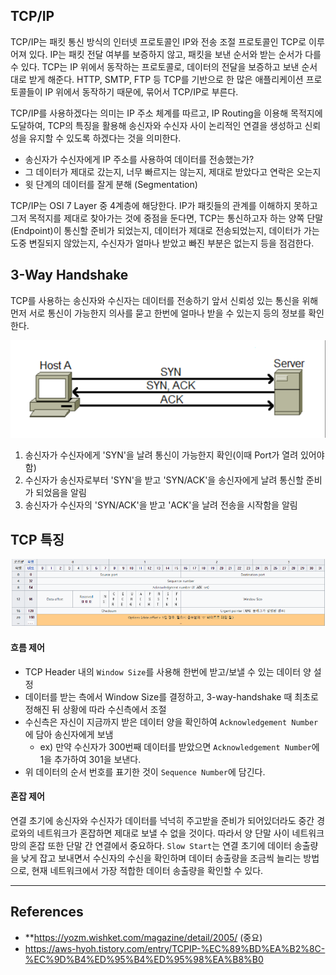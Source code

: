 
## TCP/IP
TCP/IP는 패킷 통신 방식의 인터넷 프로토콜인 IP와 전송 조절 프로토콜인 TCP로 이루어져 있다. IP는 패킷 전달 여부를 보증하지 않고, 패킷을 보낸 순서와 받는 순서가 다를 수 있다. TCP는 IP 위에서 동작하는 프로토콜로, 데이터의 전달을 보증하고 보낸 순서대로 받게 해준다. HTTP, SMTP, FTP 등 TCP를 기반으로 한 많은 애플리케이션 프로토콜들이 IP 위에서 동작하기 때문에, 묶어서 TCP/IP로 부른다.

TCP/IP를 사용하겠다는 의미는 IP 주소 체계를 따르고, IP Routing을 이용해 목적지에 도달하여, TCP의 특징을 활용해 송신자와 수신자 사이 논리적인 연결을 생성하고 신뢰성을 유지할 수 있도록 하겠다는 것을 의미한다.
- 송신자가 수신자에게 IP 주소를 사용하여 데이터를 전송했는가?
- 그 데이터가 제대로 갔는지, 너무 빠르지는 않는지, 제대로 받았다고 연락은 오는지
- 윗 단계의 데이터를 잘게 분해 (Segmentation)

TCP/IP는 OSI 7 Layer 중 4계층에 해당한다. IP가 패킷들의 관계를 이해하지 못하고 그저 목적지를 제대로 찾아가는 것에 중점을 둔다면, TCP는 통신하고자 하는 양쪽 단말(Endpoint)이 통신할 준비가 되었는지, 데이터가 제대로 전송되었는지, 데이터가 가는 도중 변질되지 않았는지, 수신자가 얼마나 받았고 빠진 부분은 없는지 등을 점검한다.

## 3-Way Handshake
TCP를 사용하는 송신자와 수신자는 데이터를 전송하기 앞서 신뢰성 있는 통신을 위해 먼저 서로 통신이 가능한지 의사를 묻고 한번에 얼마나 받을 수 있는지 등의 정보를 확인한다.

![](images/socket-programming/3way.png)
1. 송신자가 수신자에게 'SYN'을 날려 통신이 가능한지 확인(이때 Port가 열려 있어야 함)
2. 수신자가 송신자로부터 'SYN'을 받고 'SYN/ACK'을 송신자에게 날려 통신할 준비가 되었음을 알림
3. 송신자가 수신자의 'SYN/ACK'을 받고 'ACK'을 날려 전송을 시작함을 알림


## TCP 특징

![](images/socket-programming/tcp-header.png)

#### 흐름 제어
- TCP Header 내의 `Window Size`를 사용해 한번에 받고/보낼 수 있는 데이터 양 설정
- 데이터를 받는 측에서 Window Size를 결정하고, 3-way-handshake 때 최초로 정해진 뒤 상황에 따라 수신측에서 조절
- 수신측은 자신이 지금까지 받은 데이터 양을 확인하여 `Acknowledgement Number`에 담아 송신자에게 보냄
	- ex) 만약 수신자가 300번째 데이터를 받았으면 `Acknowledgement Number`에 1을 추가하여 301을 보낸다.
- 위 데이터의 순서 번호를 표기한 것이 `Sequence Number`에 담긴다.


#### 혼잡 제어
연결 초기에 송신자와 수신자가 데이터를 넉넉히 주고받을 준비가 되어있더라도 중간 경로와의 네트워크가 혼잡하면 제대로 보낼 수 없을 것이다. 따라서 양 단말 사이 네트워크 망의 혼잡 또한 단말 간 연결에서 중요하다.
`Slow Start`는 연결 초기에 데이터 송출량을 낮게 잡고 보내면서 수신자의 수신을 확인하며 데이터 송출량을 조금씩 늘리는 방법으로, 현재 네트워크에서 가장 적합한 데이터 송출량을 확인할 수 있다.


---
## References
- **https://yozm.wishket.com/magazine/detail/2005/ (중요)
- https://aws-hyoh.tistory.com/entry/TCPIP-%EC%89%BD%EA%B2%8C-%EC%9D%B4%ED%95%B4%ED%95%98%EA%B8%B0